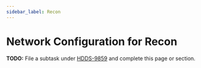 ```yaml
---
sidebar_label: Recon
---
```


# Network Configuration for Recon

**TODO:** File a subtask under [HDDS-9859](https://issues.apache.org/jira/browse/HDDS-9859) and complete this page or section.

